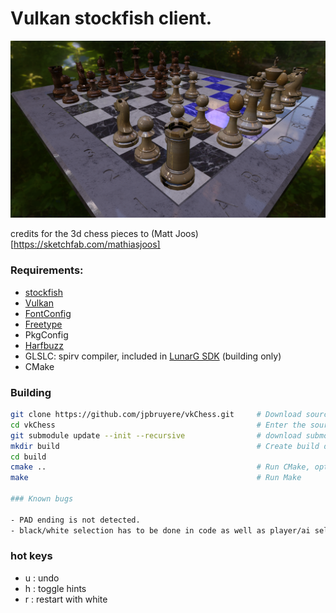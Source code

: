 # Vulkan stockfish client.

<img src="screenshot.png" width="640px">

credits for the 3d chess pieces to (Matt Joos)[https://sketchfab.com/mathiasjoos]

### Requirements:

- [stockfish](https://stockfishchess.org/)
- [Vulkan](https://www.khronos.org/vulkan/)
- [FontConfig](https://www.freedesktop.org/wiki/Software/fontconfig/)
- [Freetype](https://www.freetype.org/)
- PkgConfig
- [Harfbuzz](https://www.freedesktop.org/wiki/Software/HarfBuzz/)
- GLSLC: spirv compiler, included in [LunarG SDK](https://www.lunarg.com/vulkan-sdk/) (building only)
- CMake

### Building

```bash
git clone https://github.com/jpbruyere/vkChess.git     # Download source code from github
cd vkChess                                             # Enter the source directory
git submodule update --init --recursive                # download submodules
mkdir build                                            # Create build directory
cd build
cmake ..                                               # Run CMake, optionaly setup glslc path
make                                                   # Run Make

### Known bugs

- PAD ending is not detected.
- black/white selection has to be done in code as well as player/ai selection.
```
### hot keys

- u : undo
- h : toggle hints
- r : restart with white
